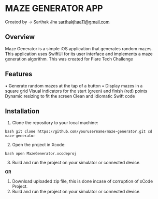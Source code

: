 # MAZE GENERATOR APP 

Created by ->
Sarthak Jha
sarthakjhaa11@gmail.com

## Overview

Maze Generator is a simple iOS application that generates random mazes. This application uses SwiftUI for its user interface and implements a maze generation algorithm. 
This was created for Flare Tech Challenge

## Features

• Generate random mazes at the tap of a button
• Display mazes in a square grid
Visual indicators for the start (green) and finish (red) points
Dynamic resizing to fit the screen
Clean and idiomatic Swift code

## Installation

1. Clone the repository to your local machine:

`bash
git clone https://github.com/yourusername/maze-generator.git
cd maze-generator`

2. Open the project in Xcode:

`bash
open MazeGenerator.xcodeproj`

3. Build and run the project on your simulator or connected device.

**OR**

1. Download uploaded zip file, this is done incase of corruption of xCode Project.
2. Build and run the project on your simulator or connected device.
